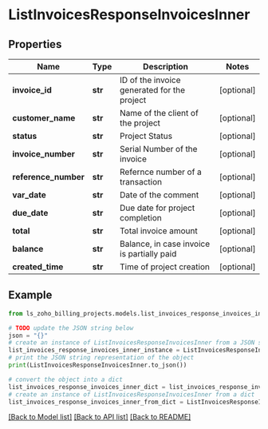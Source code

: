 # ListInvoicesResponseInvoicesInner


## Properties

Name | Type | Description | Notes
------------ | ------------- | ------------- | -------------
**invoice_id** | **str** | ID of the invoice generated for the project | [optional] 
**customer_name** | **str** | Name of the client of the project | [optional] 
**status** | **str** | Project Status | [optional] 
**invoice_number** | **str** | Serial Number of the invoice | [optional] 
**reference_number** | **str** | Refernce number of a transaction | [optional] 
**var_date** | **str** | Date of the comment | [optional] 
**due_date** | **str** | Due date for project completion | [optional] 
**total** | **str** | Total invoice amount | [optional] 
**balance** | **str** | Balance, in case invoice is partially paid | [optional] 
**created_time** | **str** | Time of project creation | [optional] 

## Example

```python
from ls_zoho_billing_projects.models.list_invoices_response_invoices_inner import ListInvoicesResponseInvoicesInner

# TODO update the JSON string below
json = "{}"
# create an instance of ListInvoicesResponseInvoicesInner from a JSON string
list_invoices_response_invoices_inner_instance = ListInvoicesResponseInvoicesInner.from_json(json)
# print the JSON string representation of the object
print(ListInvoicesResponseInvoicesInner.to_json())

# convert the object into a dict
list_invoices_response_invoices_inner_dict = list_invoices_response_invoices_inner_instance.to_dict()
# create an instance of ListInvoicesResponseInvoicesInner from a dict
list_invoices_response_invoices_inner_from_dict = ListInvoicesResponseInvoicesInner.from_dict(list_invoices_response_invoices_inner_dict)
```
[[Back to Model list]](../README.md#documentation-for-models) [[Back to API list]](../README.md#documentation-for-api-endpoints) [[Back to README]](../README.md)


